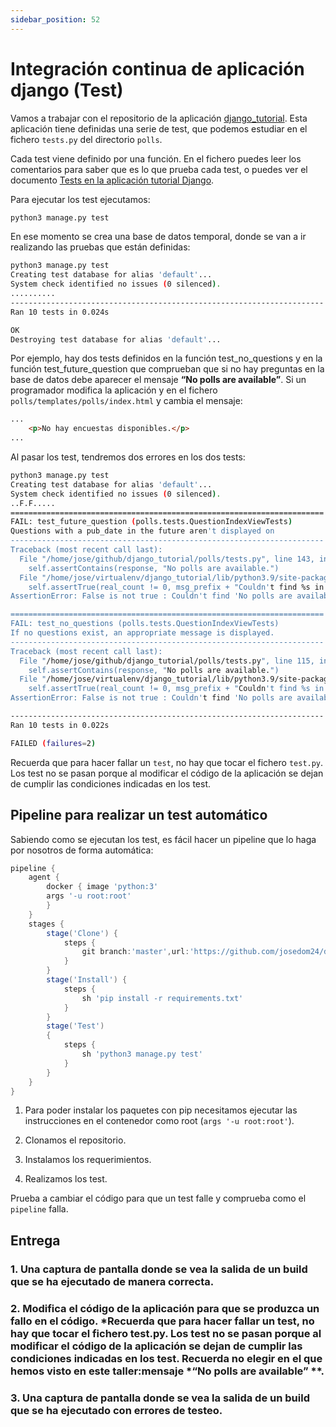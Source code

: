 ```yaml
---
sidebar_position: 52
---
```


# Integración continua de aplicación django (Test)

Vamos a trabajar con el repositorio de la aplicación [django_tutorial](https://github.com/josedom24/django_tutorial). Esta aplicación tiene definidas una serie de test, que podemos estudiar en el fichero `tests.py` del directorio `polls`.

Cada test viene definido por una función. En el fichero puedes leer los comentarios para saber que es lo que prueba cada test, o puedes ver el documento [Tests en la aplicación tutorial Django](https://fp.josedomingo.org/iaw2223/7_ic/test_tutorial_django.html).

Para ejecutar los test ejecutamos:

```bash
python3 manage.py test
```

En ese momento se crea una base de datos temporal, donde se van a ir realizando las pruebas que están definidas:

```bash
python3 manage.py test
Creating test database for alias 'default'...
System check identified no issues (0 silenced).
..........
----------------------------------------------------------------------
Ran 10 tests in 0.024s

OK
Destroying test database for alias 'default'...
```

Por ejemplo, hay dos tests definidos en la función test_no_questions y en la función test_future_question que comprueban que si no hay preguntas en la base de datos debe aparecer el mensaje **“No polls are available”**. Si un programador modifica la aplicación y en el fichero `polls/templates/polls/index.html` y cambia el mensaje:

```html
...
    <p>No hay encuestas disponibles.</p>
...
```

Al pasar los test, tendremos dos errores en los dos tests:

```bash
python3 manage.py test
Creating test database for alias 'default'...
System check identified no issues (0 silenced).
..F.F.....
======================================================================
FAIL: test_future_question (polls.tests.QuestionIndexViewTests)
Questions with a pub_date in the future aren't displayed on
----------------------------------------------------------------------
Traceback (most recent call last):
  File "/home/jose/github/django_tutorial/polls/tests.py", line 143, in test_future_question
    self.assertContains(response, "No polls are available.")
  File "/home/jose/virtualenv/django_tutorial/lib/python3.9/site-packages/django/test/testcases.py", line 471, in assertContains
    self.assertTrue(real_count != 0, msg_prefix + "Couldn't find %s in response" % text_repr)
AssertionError: False is not true : Couldn't find 'No polls are available.' in response

======================================================================
FAIL: test_no_questions (polls.tests.QuestionIndexViewTests)
If no questions exist, an appropriate message is displayed.
----------------------------------------------------------------------
Traceback (most recent call last):
  File "/home/jose/github/django_tutorial/polls/tests.py", line 115, in test_no_questions
    self.assertContains(response, "No polls are available.")
  File "/home/jose/virtualenv/django_tutorial/lib/python3.9/site-packages/django/test/testcases.py", line 471, in assertContains
    self.assertTrue(real_count != 0, msg_prefix + "Couldn't find %s in response" % text_repr)
AssertionError: False is not true : Couldn't find 'No polls are available.' in response

----------------------------------------------------------------------
Ran 10 tests in 0.022s

FAILED (failures=2)
```

Recuerda que para hacer fallar un `test`, no hay que tocar el fichero `test.py`. Los test no se pasan porque al modificar el código de la aplicación se dejan de cumplir las condiciones indicadas en los test.

## Pipeline para realizar un test automático

Sabiendo como se ejecutan los test, es fácil hacer un pipeline que lo haga por nosotros de forma automática:

```groovy
pipeline {
    agent {
        docker { image 'python:3'
        args '-u root:root'
        }
    }
    stages {
        stage('Clone') {
            steps {
                git branch:'master',url:'https://github.com/josedom24/django_tutorial.git'
            }
        }
        stage('Install') {
            steps {
                sh 'pip install -r requirements.txt'
            }
        }
        stage('Test')
        {
            steps {
                sh 'python3 manage.py test'
            }
        }
    }
}
```

1. Para poder instalar los paquetes con pip necesitamos ejecutar las instrucciones en el contenedor como root (`args '-u root:root'`).

2. Clonamos el repositorio.
3. Instalamos los requerimientos.
4. Realizamos los test.

Prueba a cambiar el código para que un test falle y comprueba como el `pipeline` falla.

## Entrega

### 1. Una captura de pantalla donde se vea la salida de un build que se ha ejecutado de manera correcta.


### 2. Modifica el código de la aplicación para que se produzca un fallo en el código. *Recuerda que para hacer fallar un test, no hay que tocar el fichero test.py. Los test no se pasan porque al modificar el código de la aplicación se dejan de cumplir las condiciones indicadas en los test. Recuerda no elegir en el que hemos visto en este taller:mensaje *“No polls are available” **.


### 3. Una captura de pantalla donde se vea la salida de un build que se ha ejecutado con errores de testeo.


